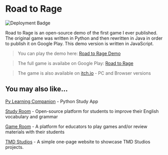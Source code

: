# Road to Rage

![Deployment Badge](https://img.shields.io/badge/deployment-GitHub-black)

Road to Rage is an open-source demo of the first game I ever published. The original game was written in Python and then rewritten in Java in order to publish it on Google Play. This demo version is written in JavaScript.

>You can play the demo here: [Road to Rage Demo](https://tmdstudios.github.io/rtr/ 'Road to Rage Demo')

>The full game is availabe on Google Play: [Road to Rage](https://play.google.com/store/apps/details?id=com.wordpress.tmdstudios 'Road to Rage')

>The game is also available on [itch.io](https://tmd-studios.itch.io/ 'TMD Studios on itch.io') - PC and Browser versions

## You may also like...

[Py Learning Companion](https://play.google.com/store/apps/details?id=com.tmdstudios.python 'Py Learning Companion') - Python Study App

[Study Room](https://github.com/TMDStudios/StudyRoom 'Study Room') - Open-source platform for students to improve their English vocabulary and grammar

[Game Room](https://github.com/TMDStudios/GameRoom 'Game Room') - A platform for educators to play games and/or review materials with their students

[TMD Studios](https://tmdstudios.github.io 'TMD Studios') - A simple one-page website to showcase TMD Studios projects.
